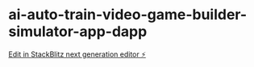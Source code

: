 # ai-auto-train-video-game-builder-simulator-app-dapp

[Edit in StackBlitz next generation editor ⚡️](https://stackblitz.com/~/github.com/q1blue/ai-auto-train-video-game-builder-simulator-app-dapp)